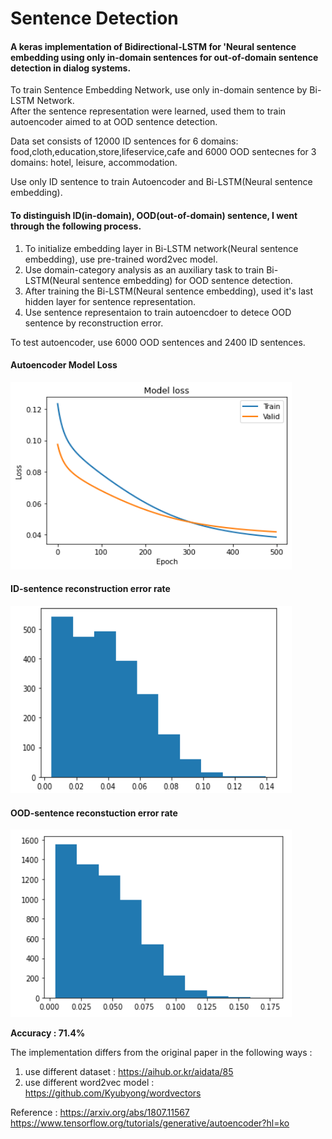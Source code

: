 # Sentence Detection
#### A keras implementation of Bidirectional-LSTM for 'Neural sentence embedding using only in-domain sentences for out-of-domain sentence detection in dialog systems. 

To train Sentence Embedding Network, use only in-domain sentence by Bi-LSTM Network.  
After the sentence representation were learned, used them to train autoencoder aimed to at OOD sentence detection.

Data set consists of 12000 ID sentences for 6 domains: food,cloth,education,store,lifeservice,cafe and 6000 OOD sentecnes for 3 domains: hotel, leisure, accommodation.  

Use only ID sentence to train Autoencoder and Bi-LSTM(Neural sentence embedding).

#### To distinguish ID(in-domain), OOD(out-of-domain) sentence, I went through the following process.

1. To initialize embedding layer in Bi-LSTM network(Neural sentence embedding), use pre-trained word2vec model.
2. Use domain-category analysis as an auxiliary task to train Bi-LSTM(Neural sentence embedding) for OOD sentence detection.
3. After training the Bi-LSTM(Neural sentence embedding), used it's last hidden layer for sentence representation.
4. Use sentence representaion to train autoencdoer to detece OOD sentence by reconstruction error.

To test autoencoder, use 6000 OOD sentences and 2400 ID sentences.

#### Autoencoder Model Loss  
<img src="img/model_loss.png" width="450px" height="300px" title="id_error_rate" alt="id_error_rate"></img><br/>


#### ID-sentence reconstruction error rate  
<img src="img/id_sentence_reconstruction_error_rate.png" width="450px" height="300px" title="id_error_rate" alt="id_error_rate"></img><br/>

#### OOD-sentence reconstuction error rate  
<img src="img/ood_sentence_reconstruction_error_rate.png" width="450px" height="300px" title="ood_error_rate" alt="ood_error_rate"></img><br/>

**Accuracy : 71.4%**





The implementation differs from the original paper in the following ways :

1. use different dataset : https://aihub.or.kr/aidata/85
2. use different word2vec model : https://github.com/Kyubyong/wordvectors


Reference : 
https://arxiv.org/abs/1807.11567
https://www.tensorflow.org/tutorials/generative/autoencoder?hl=ko
